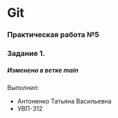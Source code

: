 # Git
### Практическая работа №5
### Задание 1.
##### Изменено в ветке main
Выполнил:
* Антоненко Татьяна Васильевна
* УВП-312
